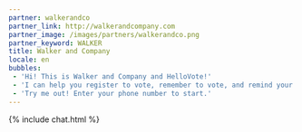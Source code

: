 ```yaml
---
partner: walkerandco
partner_link: http://walkerandcompany.com
partner_image: /images/partners/walkerandco.png
partner_keyword: WALKER
title: Walker and Company
locale: en
bubbles:
 - 'Hi! This is Walker and Company and HelloVote!'
 - 'I can help you register to vote, remember to vote, and remind your friends to vote too.'
 - 'Try me out! Enter your phone number to start.'
---
```

{% include chat.html %}



